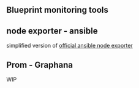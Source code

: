 ## Blueprint monitoring tools 

## node exporter - ansible

simplified version of [official ansible node exporter](https://github.com/cloudalchemy/ansible-node-exporter)

## Prom - Graphana 
WIP
